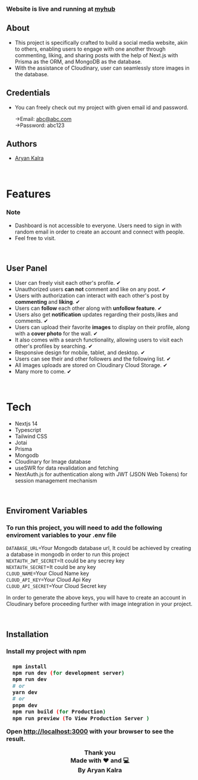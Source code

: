 <h3>Website is live and running at  <a href="https://myhub-fullstack-ytx-git-main-a-ryan-kalra.vercel.app/">myhub</a>
</h3>

<h2>About</h2>
<ul>
<li>This project is specifically crafted to build a social media website, akin to others, enabling users to engage with one another through commenting, liking, and sharing posts with the help of Next.js with Prisma as the ORM, and MongoDB as the database.</li>
<li>With the assistance of Cloudinary, user can seamlessly store images in the database.</li>
</ul>

<h2>Credentials</h2>
<ul>
<li>You can freely check out my project with given email id and password.
</br>

->Email: abc@abc.com\
->Password: abc123

</ul>

<h2>Authors</h2>
<ul>
<li><a href="https://github.com/A-ryan-Kalra">Aryan Kalra</a></li>
</ul>
</br>

<h1>Features</h1>

<h3>Note</h3>
<ul>
<li>Dashboard is not accessible to everyone. Users need to sign in with random email in order to create an account and connect with people. </li>
<li>Feel free to visit.</li>
</ul>
</br>

 <h2>User Panel</h2>
  <ul>
  <li>User can freely visit each other's profile. ✔</li>
  <li>Unauthorized users <strong>can not</strong> comment and like on any post. ✔</li>
  <li>Users with authorization can interact with each other's post by <strong>commenting </strong>and <strong>liking</strong>. ✔</li>
  <li>Users can <strong>follow</strong> each other along with <strong>unfollow feature</strong>.  ✔</li>
  <li>Users also get <strong>notification</strong> updates regarding their posts,likes and comments.  ✔</li>
  <li>Users can upload their favorite <strong>images</strong> to display on their profile, along with a <strong>cover photo</strong> for the wall. ✔</li>
  <li>It also comes with a search functionality, allowing users to visit each other's profiles by searching. ✔</li>
  <li>Responsive design for mobile, tablet, and desktop. ✔</li>
  <li>Users can see their and other followers and the following list. ✔</li>
  <li>All images uploads are stored on Cloudinary Cloud Storage. ✔</li>
  <li>Many more to come. ✔</li>
  </ul>
</br>

<h1>Tech</h1>
<ul>
<li>Nextjs 14</li>
<li>Typescript</li>
<li>Tailwind CSS</li>
<li>Jotai</li>
<li>Prisma</li>
<li>Mongodb</li>
<li>Cloudinary for Image database</li>
<li>useSWR for data revalidation and fetching</li>
<li>NextAuth.js for authentication along with JWT (JSON Web Tokens) for session management mechanism</li>

</ul>

</br>
<h2>Enviroment Variables</h2>
<h3>To run this project, you will need to add the following enviroment variables to your .env file</h3>

<code>DATABASE_URL</code>=Your Mongodb database url, It could be achieved by creating a database in mongodb in order to run this project
</br>
<code>NEXTAUTH_JWT_SECRET</code>=It could be any secrey key
</br>
<code>NEXTAUTH_SECRET</code>=It could be any key
</br>
<code>CLOUD_NAME</code>=Your Cloud Name key
</br>
<code>CLOUD_API_KEY</code>=Your Cloud Api Key
</br>
<code>CLOUD_API_SECRET</code>=Your Cloud Secret key

In order to generate the above keys, you will have to create an account in Cloudinary before proceeding further with image integration in your project.

</br>

<h2>Installation</h2>
<h3>Install my project with npm<h3>

```bash
  npm install
  npm run dev (for development server)
  npm run dev
  # or
  yarn dev
  # or
  pnpm dev
  npm run build (for Production)
  npm run preview (To View Production Server )

```

Open <a href='http://localhost:3000'>http://localhost:3000</a> with your browser to see the result.

<div align="center">

Thank you\
Made with ❤️ and 💻\
By Aryan Kalra

</div>
